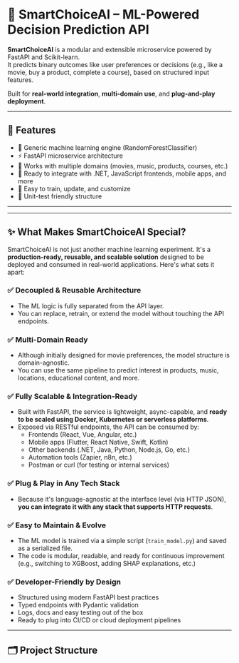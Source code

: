 # 🧠 SmartChoiceAI – ML-Powered Decision Prediction API

**SmartChoiceAI** is a modular and extensible microservice powered by FastAPI and Scikit-learn.  
It predicts binary outcomes like user preferences or decisions (e.g., like a movie, buy a product, complete a course), based on structured input features.

Built for **real-world integration**, **multi-domain use**, and **plug-and-play deployment**.

---

## 🚀 Features

- 🔮 Generic machine learning engine (RandomForestClassifier)
- ⚡ FastAPI microservice architecture
- 🔁 Works with multiple domains (movies, music, products, courses, etc.)
- 📡 Ready to integrate with .NET, JavaScript frontends, mobile apps, and more
- 🧠 Easy to train, update, and customize
- 🧪 Unit-test friendly structure

---

---

## ✨ What Makes SmartChoiceAI Special?

SmartChoiceAI is not just another machine learning experiment. It's a **production-ready, reusable, and scalable solution** designed to be deployed and consumed in real-world applications. Here's what sets it apart:

### ✅ Decoupled & Reusable Architecture
- The ML logic is fully separated from the API layer.
- You can replace, retrain, or extend the model without touching the API endpoints.

### ✅ Multi-Domain Ready
- Although initially designed for movie preferences, the model structure is domain-agnostic.
- You can use the same pipeline to predict interest in products, music, locations, educational content, and more.

### ✅ Fully Scalable & Integration-Ready
- Built with FastAPI, the service is lightweight, async-capable, and **ready to be scaled using Docker, Kubernetes or serverless platforms**.
- Exposed via RESTful endpoints, the API can be consumed by:
  - Frontends (React, Vue, Angular, etc.)
  - Mobile apps (Flutter, React Native, Swift, Kotlin)
  - Other backends (.NET, Java, Python, Node.js, Go, etc.)
  - Automation tools (Zapier, n8n, etc.)
  - Postman or curl (for testing or internal services)

### ✅ Plug & Play in Any Tech Stack
- Because it's language-agnostic at the interface level (via HTTP JSON), **you can integrate it with any stack that supports HTTP requests**.

### ✅ Easy to Maintain & Evolve
- The ML model is trained via a simple script (`train_model.py`) and saved as a serialized file.
- The code is modular, readable, and ready for continuous improvement (e.g., switching to XGBoost, adding SHAP explanations, etc.)

### ✅ Developer-Friendly by Design
- Structured using modern FastAPI best practices
- Typed endpoints with Pydantic validation
- Logs, docs and easy testing out of the box
- Ready to plug into CI/CD or cloud deployment pipelines

---


## 🗂️ Project Structure

